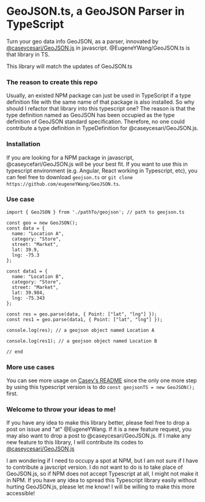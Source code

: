# GeoJSON.ts, a GeoJSON Parser in TypeScript

Turn your geo data info GeoJSON, as a parser, innovated by [@caseycesari/GeoJSON.js](https://github.com/caseycesari/GeoJSON.js) in javascript. @EugeneYWang/GeoJSON.ts is that library in TS.

This library will match the updates of GeoJSON.ts

### The reason to create this repo

Usually, an existed NPM package can just be used in TypeScript if a type definition file with the same name of that package is also installed. So why should I refactor that library into this typescript one? The reason is that the type definition named as GeoJSON has been occupied as the type definition of GeoJSON standard specification. Therefore, no one could contribute a type definition in TypeDefinition for @caseycesari/GeoJSON.js.

### Installation

If you are looking for a NPM package in javascript, @caseycefari/GeoJSON.js will be your best fit. If you want to use this in typescript environment (e.g. Angular, React working in Typescript, etc), you can feel free to download `geojson.ts` or `git clone https://github.com/eugeneYWang/GeoJSON.ts`. 

### Use case

```
import { GeoJSON } from './pathTo/geojson'; // path to geojson.ts

const geo = new GeoJSON();
const data = {
  name: "Location A",
  category: "Store",
  street: "Market",
  lat: 39.9,
  lng: -75.3
};

const data1 = {
  name: "Location B",
  category: "Store",
  street: "Market",
  lat: 39.984,
  lng: -75.343
};

const res = geo.parse(data, { Point: ["lat", "lng"] });
const res1 = geo.parse(data1, { Point: ["lat", "lng"] });

console.log(res); // a geojson object named Location A

console.log(res1); // a geojson object named Location B

// end
```

### More use cases

You can see more usage on [Casey's README](https://github.com/caseycesari/GeoJSON.js/blob/master/README.md) since the only one more step by using this typescript version is to do `const geojsonTS = new GeoJSON();` first. 

### Welcome to throw your ideas to me!

If you have any idea to make this library better, please feel free to drop a post on issue and "at" @EugeneYWang. If it is a new feature request, you may also want to drop a post to @caseycesari/GeoJSON.js. If I make any new feature to this library, I will contribute its codes to [@caseycesari/GeoJSON.js](https://github.com/caseycesari/GeoJSON.js)

I am wondering if I need to occupy a spot at NPM, but I am not sure if I have to contribute a javscript version. I do not want to do is to take place of GeoJSON.js, so if NPM does not accept Typescript at all, I might not make it in NPM. If you have any idea to spread this Typescript library easily without hurting GeoJSON.js, please let me know! I will be willing to make this more accessible! 
